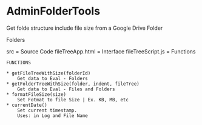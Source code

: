 # AdminFolderTools
 Get folde structure include file size from a Google Drive Folder

 Folders

 src = Source Code
    fileTreeApp.html = Interface
    fileTreeScript.js = Functions
    
    FUNCTIONS                    
    
    * getFileTreeWithSize(folderId)
        Get data to Eval - Folders
    * getFolderTreeWithSize(folder, indent, fileTree)
        Get data to Eval - Files and Folders
    * formatFileSize(size)
        Set Fotmat to file Size | Ex. KB, MB, etc
    * currentDate()
        Set current timestamp. 
        Uses: in Log and File Name 
    
